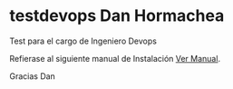 # testdevops Dan Hormachea
Test para el cargo de Ingeniero Devops

Refierase al siguiente manual de Instalación [Ver Manual](ManualTestDevops.pdf).

Gracias
Dan
